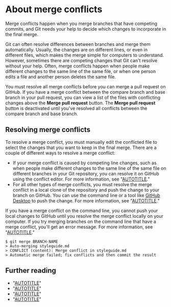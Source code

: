 # About merge conflicts

Merge conflicts happen when you merge branches that have competing commits, and Git needs your help to decide which changes to incorporate in the final merge.

Git can often resolve differences between branches and merge them automatically. Usually, the changes are on different lines, or even in different files, which makes the merge simple for computers to understand. However, sometimes there are competing changes that Git can't resolve without your help. Often, merge conflicts happen when people make different changes to the same line of the same file, or when one person edits a file and another person deletes the same file.

You must resolve all merge conflicts before you can merge a pull request on GitHub. If you have a merge conflict between the compare branch and base branch in your pull request, you can view a list of the files with conflicting changes above the **Merge pull request** button. The **Merge pull request** button is deactivated until you've resolved all conflicts between the compare branch and base branch.

## Resolving merge conflicts

To resolve a merge conflict, you must manually edit the conflicted file to select the changes that you want to keep in the final merge. There are a couple of different ways to resolve a merge conflict:

- If your merge conflict is caused by competing line changes, such as when people make different changes to the same line of the same file on different branches in your Git repository, you can resolve it on GitHub using the conflict editor. For more information, see "[AUTOTITLE](/pull-requests/collaborating-with-pull-requests/addressing-merge-conflicts/resolving-a-merge-conflict-on-github)."
- For all other types of merge conflicts, you must resolve the merge conflict in a local clone of the repository and push the change to your branch on GitHub. You can use the command line or a tool like [GitHub Desktop](https://desktop.github.com/) to push the change. For more information, see  "[AUTOTITLE](/pull-requests/collaborating-with-pull-requests/addressing-merge-conflicts/resolving-a-merge-conflict-using-the-command-line)."

If you have a merge conflict on the command line, you cannot push your local changes to GitHub until you resolve the merge conflict locally on your computer. If you try merging branches on the command line that have a merge conflict, you'll get an error message. For more information, see "[AUTOTITLE](/pull-requests/collaborating-with-pull-requests/addressing-merge-conflicts/resolving-a-merge-conflict-using-the-command-line)."

```shell
$ git merge BRANCH-NAME
> Auto-merging styleguide.md
> CONFLICT (content): Merge conflict in styleguide.md
> Automatic merge failed; fix conflicts and then commit the result
```

## Further reading

- "[AUTOTITLE](/pull-requests/collaborating-with-pull-requests/incorporating-changes-from-a-pull-request/about-pull-request-merges)"
- "[AUTOTITLE](/pull-requests/collaborating-with-pull-requests/proposing-changes-to-your-work-with-pull-requests/about-pull-requests)"
- "[AUTOTITLE](/pull-requests/collaborating-with-pull-requests/addressing-merge-conflicts/resolving-a-merge-conflict-using-the-command-line)"
- "[AUTOTITLE](/pull-requests/collaborating-with-pull-requests/addressing-merge-conflicts/resolving-a-merge-conflict-on-github)"
